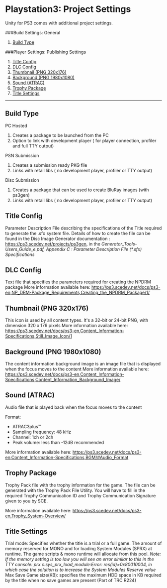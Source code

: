 Playstation3: Project Settings
==============================


Unity for PS3 comes with additional project settings.

###Build Settings: General
1. [Build Type](#BuildType)

###Player Settings: Publishing Settings
1. [Title Config](#TitleConfig)
1. [DLC Config](#DLCConfig)
1. [Thumbnail (PNG 320x176)](#Thumbnail)
1. [Background (PNG 1980x1080)](#Background)
1. [Sound (ATRAC)](#Sound)
1. [Trophy Package](#Throphy)
1. [Title Settings](#TitleSettings)


---- 

<a id="BuildType"></a>Build Type
--------------------------------

PC Hosted
1. Creates a package to be launched from the PC
1. Option to link with development player ( for player connection, profiler and full TTY output)

PSN Submission
1. Creates a submission ready PKG file
1. Links with retail libs ( no development player, profiler or TTY output)


Disc Submission
1. Creates a package that can be used to create BluRay images (with ps3gen)
1. Links with retail libs ( no development player, profiler or TTY output)

<a id="TitleConfig"></a>Title Config
------------------------------------

Parameter Description File describing the specifications of the Title required to generate the .sfo system file.
Details of how to create the file can be found in the Disc Image Generator documentation : https://ps3.scedev.net/projects/ps3gen, in the _Generator_Tools-Users_Guide_e.pdf, Appendix C : Parameter Description File (*.sfx) Specifications_


<a id="DLCConfig"></a>DLC Config
--------------------------------

Text file that specifies the parameters required for creating the NPDRM package
More information available here: https://ps3.scedev.net/docs/ps3-en,NP_DRM-Package_Requirements,Creating_the_NPDRM_Package/1/

<a id="Thumbnail"></a>Thumbnail (PNG 320x176)
---------------------------------------------

 This icon is used by all content types. It's a 32-bit or 24-bit PNG, with dimension 320 x 176 pixels
More information available here: https://ps3.scedev.net/docs/ps3-en,Content_Information-Specifications,Still_Image_Icon/1

<a id="Background"></a>Background (PNG 1980x1080)
-------------------------------------------------

 The content information background image is an image file that is displayed when the focus moves to the content
More information available here: https://ps3.scedev.net/docs/ps3-en,Content_Information-Specifications,Content_Information_Background_Image/

<a id="Sound"></a>Sound (ATRAC)
-------------------------------

 Audio file that is played back when the focus moves to the content

Format: 
* ATRAC3plus™
* Sampling frequency: 48 kHz
* Channel: 1ch or 2ch
* Peak volume: less than -12dB recommended

 More information available here: https://ps3.scedev.net/docs/ps3-en,Content_Information-Specifications,BGM/#Audio_Format

<a id="Throphy"></a>Trophy Package
----------------------------------

Trophy Pack file with the trophy information for the game. The file can be generated with the Trophy Pack File Utility.
You will have to fill in the required Trophy Communication ID and Trophy Communication Signature given to you by SCE.

More information available here: https://ps3.scedev.net/docs/ps3-en,Trophy_System-Overview/

<a id="TitleSettings"></a>Title Settings
----------------------------------------

Trial mode: Specifies whether the title is a trial or a full game.
The amount of memory reserved for MONO and for loading System Modules (SPRX) at runtime. The game scripts & mono runtime will allocate from this pool.
_Note: If the memory setting is too low you will see an error similar to this in the TTY console: prx.c:sys_prx_load_module:Error: res(id)=0x80010004, in which case the solution is to increase the System Modules Reserve value_
Max Save Game size(KB): specifies the maximum HDD space in KB required by the title when no save games are present (Part of TRC R224)

